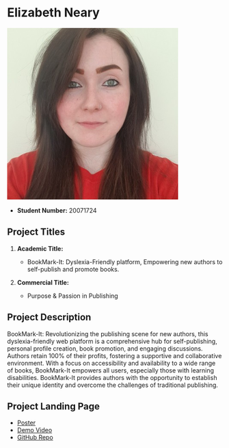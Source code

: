 
# Elizabeth Neary

![Elizabeth Neary](\images\self.jpg)

- **Student Number:** 20071724

## Project Titles

1. **Academic Title:**
   - BookMark-It: Dyslexia-Friendly platform, Empowering new authors to self-publish and promote books.

2. **Commercial Title:**
   - Purpose & Passion in Publishing


## Project Description

BookMark-It: Revolutionizing the publishing scene for new authors, this dyslexia-friendly web platform is a comprehensive hub for self-publishing, personal profile creation, book promotion, and engaging discussions. Authors retain 100% of their profits, fostering a supportive and collaborative environment. With a focus on accessibility and availability to a wide range of books, BookMark-It empowers all users, especially those with learning disabilities. BookMark-It provides authors with the opportunity to establish their unique identity and overcome the challenges of traditional publishing.




 

## Project Landing Page

- [Poster](FinalYearProject.png)
- [Demo Video](https://vimeo.com/manage/videos/938723244)
- [GitHub Repo](https://github.com/lizNe/bookmark-it)




